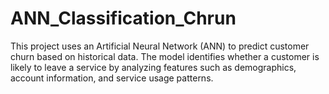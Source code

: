 # ANN_Classification_Chrun
This project uses an Artificial Neural Network (ANN) to predict customer churn based on historical data. The model identifies whether a customer is likely to leave a service by analyzing features such as demographics, account information, and service usage patterns.
